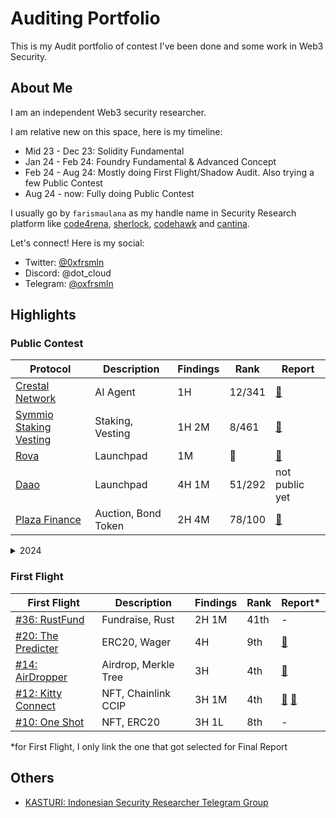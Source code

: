 # Auditing Portfolio

This is my Audit portfolio of contest I've been done and some work in Web3 Security.

## About Me

I am an independent Web3 security researcher.

I am relative new on this space, here is my timeline:

- Mid 23 - Dec 23: Solidity Fundamental
- Jan 24 - Feb 24: Foundry Fundamental & Advanced Concept
- Feb 24 - Aug 24: Mostly doing First Flight/Shadow Audit. Also trying a few Public Contest
- Aug 24 - now: Fully doing Public Contest

I usually go by `farismaulana` as my handle name in Security Research platform like [code4rena](https://code4rena.com/@farismaulana), [sherlock](https://audits.sherlock.xyz/watson/farismaulana), [codehawk](https://profiles.cyfrin.io/u/farismaulana) and [cantina](https://cantina.xyz/u/farismaulana).

Let's connect! Here is my social:

- Twitter: [@0xfrsmln](https://x.com/0xfrsmln)
- Discord: @dot_cloud
- Telegram: [@oxfrsmln](https://t.me/oxfrsmln)

## Highlights

### Public Contest

| Protocol                                                                      | Description         | Findings | Rank   | Report                                                                              |
| ----------------------------------------------------------------------------- | ------------------- | -------- | ------ | ----------------------------------------------------------------------------------- |
| [Crestal Network](https://audits.sherlock.xyz/contests/755)                   | AI Agent            | 1H       | 12/341 | [📄](https://github.com/sherlock-audit/2025-03-crestal-network-judging/issues/260)  |
| [Symmio Staking Vesting](https://audits.sherlock.xyz/contests/838)            | Staking, Vesting    | 1H 2M    | 8/461  | [📄](https://github.com/sherlock-audit/2025-03-symm-io-stacking-judging/issues/100) |
| [Rova](https://audits.sherlock.xyz/contests/498)                              | Launchpad           | 1M       | 🥈     | [📄](https://github.com/sherlock-audit/2025-02-rova-judging/issues/301)             |
| [Daao](https://cantina.xyz/competitions/bd43bdd1-bc7f-473b-96c0-d35d37f3db33) | Launchpad           | 4H 1M    | 51/292 | not public yet                                                                      |
| [Plaza Finance](https://audits.sherlock.xyz/contests/682)                     | Auction, Bond Token | 2H 4M    | 78/100 | [📄](https://github.com/sherlock-audit/2024-12-plaza-finance-judging/issues/33)     |

<details>

<summary>2024</summary>

<br>

| Protocol                                                                      | Description             | Findings | Rank   | Report                                                                              |
| ----------------------------------------------------------------------------- | ----------------------- | -------- | ------ | ----------------------------------------------------------------------------------- |
| [SecondSwap](https://code4rena.com/audits/2024-12-secondswap)                 | Liquid Token Vesting    | 1H 2M    | 36/181 | [📄](https://code4rena.com/audits/2024-12-secondswap/submissions/S-353)             |
| [Ethos Network Financial Contracts](https://audits.sherlock.xyz/contests/675) | On-chain Reputation     | 1H 1M    | 20/33  | [📄](https://github.com/sherlock-audit/2024-11-ethos-network-ii-judging/issues/204) |
| [Debita Finance V3](https://audits.sherlock.xyz/contests/627)                 | Orderbook, Loan         | 2M       | 35/56  | [📄](https://github.com/sherlock-audit/2024-10-debita-judging/issues/439)           |
| [Phi Protocol](https://code4rena.com/audits/2024-08-phi)                      | NFT, On-chain Identitiy | 1H 1M    | 55/99  | [📄](https://github.com/code-423n4/2024-08-phi-findings/issues/269)                 |
| [Project One World](https://codehawks.cyfrin.io/c/2024-11-one-world)          | NFT, DAO                | 1L       | 43/61  | [📄](https://codehawks.cyfrin.io/c/2024-11-one-world/s/349)                         |
| [Lambo.win](https://code4rena.com/audits/2024-12-lambowin)                    | Token Launchpad         | 1H 1M    | 62/145 | [📄](https://code4rena.com/reports/2024-12-lambowin)                                |

</details>

### First Flight

| First Flight                                                              | Description          | Findings | Rank | Report\*                                                                                                                      |
| ------------------------------------------------------------------------- | -------------------- | -------- | ---- | ----------------------------------------------------------------------------------------------------------------------------- |
| [#36: RustFund](https://codehawks.cyfrin.io/c/2025-03-rustfund)           | Fundraise, Rust      | 2H 1M    | 41th | -                                                                                                                             |
| [#20: The Predicter](https://codehawks.cyfrin.io/c/2024-07-the-predicter) | ERC20, Wager         | 4H       | 9th  | [📄](https://codehawks.cyfrin.io/c/2024-07-the-predicter/s/363)                                                               |
| [#14: AirDropper](https://codehawks.cyfrin.io/c/2024-04-airdropper)       | Airdrop, Merkle Tree | 3H       | 4th  | [📄](https://codehawks.cyfrin.io/c/2024-04-airdropper/s/85)                                                                   |
| [#12: Kitty Connect](https://codehawks.cyfrin.io/c/2024-03-kitty-connect) | NFT, Chainlink CCIP  | 3H 1M    | 4th  | [📄](https://codehawks.cyfrin.io/c/2024-03-kitty-connect/s/72) [📄](https://codehawks.cyfrin.io/c/2024-03-kitty-connect/s/73) |
| [#10: One Shot](https://codehawks.cyfrin.io/c/2024-02-one-shot)           | NFT, ERC20           | 3H 1L    | 8th  | -                                                                                                                             |

\*for First Flight, I only link the one that got selected for Final Report

## Others

- [KASTURI: Indonesian Security Researcher Telegram Group](https://t.me/+JOW-lgIP3Us2ZTgy)
